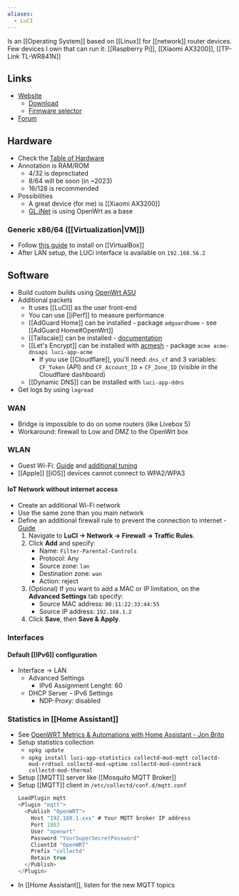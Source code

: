 ```yaml
---
aliases:
  - LuCI
---
```

Is an [[Operating System]] based on [[Linux]] for [[network]] router devices.
Few devices I own that can run it: [[Raspberry Pi]], [[Xiaomi AX3200]], [[TP-Link TL-WR841N]]
## Links
- [Website](https://openwrt.org/)
	- [Download](https://downloads.openwrt.org/)
	- [Firmware selector](https://firmware-selector.openwrt.org/)
- [Forum](https://forum.openwrt.org/)
## Hardware
- Check the [Table of Hardware](https://openwrt.org/toh/start)
- Annotation is RAM/ROM
	- 4/32 is deprectiated
	- 8/64 will be soon (in ~2023)
	- 16/128 is recommended
- Possibilities
	- A great device (for me) is [[Xiaomi AX3200]]
	- [GL.iNet](https://www.gl-inet.com/) is using OpenWrt as a base
### Generic x86/64 ([[Virtualization|VM]])
- Follow [this guide](https://openwrt.org/docs/guide-user/virtualization/virtualbox-vm) to install on [[VirtualBox]]
- After LAN setup, the LUCi interface is available on `192.168.56.2`
## Software
- Build custom builds using [OpenWrt ASU](https://github.com/openwrt/asu)
- Additional packets
	- It uses [[LuCI]] as the user front-end
	- You can use [[iPerf]] to measure performance
	- [[AdGuard Home]] can be installed - package `adguardhome` - see [[AdGuard Home#OpenWrt]]
	- [[Tailscale]] can be installed - [documentation](https://openwrt.org/docs/guide-user/services/vpn/tailscale/start)
	- [[Let's Encrypt]] can be installed with [acmesh](https://github.com/acmesh-official/acme.sh/wiki/dnsapi) - package `acme acme-dnsapi luci-app-acme`
		- If you use [[Cloudflare]], you'll need: `dns_cf` and 3 variables: `CF_Token` (API) and `CF_Account_ID` + `CF_Zone_ID` (visible in the Cloudflare dashboard)
	- [[Dynamic DNS]] can be installed with `luci-app-ddns`
- Get logs by using `logread`
### WAN
- Bridge is impossible to do on some routers (like Livebox 5)
- Workaround: firewall to Low and DMZ to the OpenWrt box
### WLAN
- Guest Wi-Fi: [Guide](https://openwrt.org/docs/guide-user/network/wifi/guestwifi/guest-wlan) and [additional tuning](https://openwrt.org/docs/guide-user/network/wifi/guestwifi/extras)
- [[Apple]] [[iOS]] devices cannot connect to WPA2/WPA3
#### IoT Network without internet access
- Create an additional Wi-Fi network
- Use the same zone than you main network
- Define an additional firewall rule to prevent the connection to internet - [Guide](https://openwrt.org/docs/guide-user/firewall/fw3_configurations/fw3_parent_controls#web_interface_instructions)
	1.  Navigate to **LuCI → Network → Firewall → Traffic Rules**.
	2.  Click **Add** and specify:
	    -   Name: `Filter-Parental-Controls`
	    -   Protocol: Any
	    -   Source zone: `lan`
	    -   Destination zone: `wan`
	    -   Action: reject
	3.  (Optional) If you want to add a MAC or IP limitation, on the **Advanced Settings** tab specify:
	    -   Source MAC address: `00:11:22:33:44:55`
	    -   Source IP address: `192.168.1.2`
	4.  Click **Save**, then **Save & Apply**.
### Interfaces
#### Default [[IPv6]] configuration
- Interface → LAN
	- Advanced Settings
		- IPv6 Assignment Lenght: 60
	- DHCP Server - IPv6 Settings
		- NDP-Proxy: disabled
### Statistics in [[Home Assistant]]
- See [OpenWRT Metrics & Automations with Home Assistant - Jon Brito](https://jonbrito.dev/articles/openwrt-mqtt-ha)
- Setup statistics collection
	- `opkg update`
	- `opkg install luci-app-statistics collectd-mod-mqtt collectd-mod-rrdtool collectd-mod-uptime collectd-mod-conntrack collectd-mod-thermal`
- Setup [[MQTT]] server like [[Mosquito MQTT Broker]]
- Setup [[MQTT]] client in `/etc/collectd/conf.d/mqtt.conf`
	```c
	LoadPlugin mqtt
	<Plugin "mqtt">
	  <Publish "OpenWRT">
	    Host "192.168.1.xxx" # Your MQTT broker IP address
	    Port 1883
	    User "openwrt"
	    Password "YourSuperSecretPassword"
	    ClientId "OpenWRT"
	    Prefix "collectd"
	    Retain true
	  </Publish>
	</Plugin>
	```
- In [[Home Assistant]], listen for the new MQTT topics